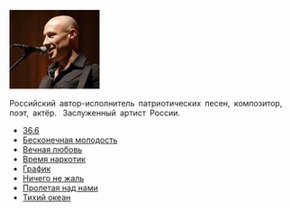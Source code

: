 ![](majdanov_denis.jpg)

Российский автор-исполнитель патриотических песен, композитор, поэт, актёр. 
Заслуженный артист России. 

* [36.6](36.6)
* [Бесконечная молодость](Бесконечная%20молодость)
* [Вечная любовь](Вечная%20любовь)
* [Время наркотик](Время%20наркотик)
* [График](График)
* [Ничего не жаль](Ничего%20не%20жаль)
* [Пролетая над нами](Пролетая%20над%20нами)
* [Тихий океан](Тихий%20океан)